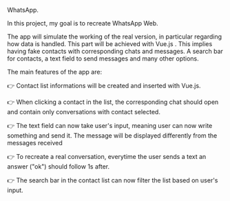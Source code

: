 WhatsApp.


In this project, my goal is to recreate WhatsApp Web.


The app will simulate the working of the real version, in particular regarding how data is handled. This part will be achieved with Vue.js . This implies having fake contacts with corresponding chats and messages.
A search bar for contacts, a text field to send messages and many other options.

The main features of the app are:

👉 Contact list informations will be created and inserted with Vue.js.

👉 When clicking a contact in the list, the corresponding chat should open and contain only conversations with contact selected.

👉 The text field can now take user's input, meaning user can now write something and send it. The message will be displayed differently from the messages received

👉 To recreate a real conversation, everytime the user sends a text an answer ("ok") should follow 1s after.

👉 The search bar in the contact list can now filter the list based on user's input.
